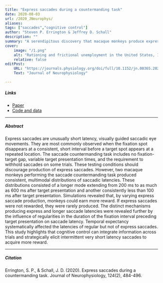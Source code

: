```yaml
---
title: "Express saccades during a countermanding task" 
date: 2020-08-03
url: /2020_JNeurophys/
aliases: 
tags: ["saccades","cognitive control"]
author: "Steven P. Errington & Jeffrey D. Schall"
description: ""
summary: "A serendipitous discovery that macaque monkeys produce express saccades under conditions that should discourage them reveals how cognitive control can adapt behavior to maximize reward."
cover:
    image: "/1.png"
    alt: "Rationing and frictional unemployment in the United States, 1964–2009"
    relative: false
editPost:
    URL: "https://journals.physiology.org/doi/full/10.1152/jn.00365.2020"
    Text: "Journal of Neurophysiology"

---
```


##### Links

- [Paper](https://journals.physiology.org/doi/full/10.1152/jn.00365.2020)
- [Code and data](https://osf.io/hw263/)

---

##### Abstract

Express saccades are unusually short latency, visually guided saccadic eye movements. They are most commonly observed when the fixation spot disappears at a consistent, short interval before a target spot appears at a repeated location. The saccade countermanding task includes no fixation-target gap, variable target presentation times, and the requirement to withhold saccades on some trials. These testing conditions should discourage production of express saccades. However, two macaque monkeys performing the saccade countermanding task produced consistent, multimodal distributions of saccadic latencies. These distributions consisted of a longer mode extending from 200 ms to as much as 600 ms after target presentation and another consistently less than 100 ms after target presentation. Simulations revealed that, by varying express saccade production, monkeys could earn more reward. If express saccades were not rewarded, they were rarely produced. The distinct mechanisms producing express and longer saccade latencies were revealed further by the influence of regularities in the duration of the fixation interval preceding target presentation on saccade latency. Temporal expectancy systematically affected the latencies of regular but not of express saccades. This study highlights that cognitive control can integrate information across trials and strategically elicit intermittent very short latency saccades to acquire more reward.


---
##### Citation

Errington, S. P., & Schall, J. D. (2020). Express saccades during a countermanding task. Journal of Neurophysiology, 124(2), 484-496.